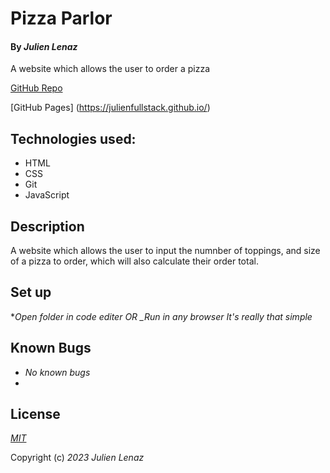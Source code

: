 # Pizza Parlor

#### By _Julien Lenaz_

A website which allows the user to order a pizza

[GitHub Repo](https://github.com/julienfullstack)

[GitHub Pages] (https://julienfullstack.github.io/)

## Technologies used:
- HTML
- CSS
- Git
- JavaScript

## Description
A website which allows the user to input the numnber of toppings, and size of a pizza to order, which will also calculate their order total.

## Set up
*_Open folder in code editer OR_
*_Run in any browser*
_It's really that simple_

## Known Bugs
* _No known bugs_
* 
## License

_[MIT](https://choosealicense.com/licenses/mit/)_

Copyright (c) _2023_ _Julien Lenaz_ 


